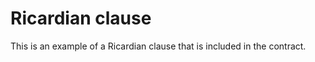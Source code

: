 <h1 class="clause">Ricardian clause</h1>

This is an example of a Ricardian clause that is included in the contract.
